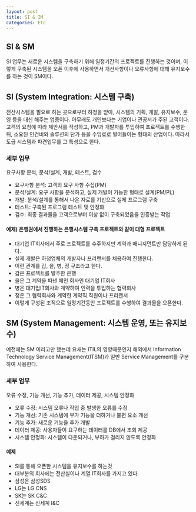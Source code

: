 ```yaml
---
layout: post
title: SI & IM
categories: Etc
---
```


## SI & SM

SI 업무는 새로운 시스템을 구축하기 위해 일정기간의 프로젝트를 진행하는 것이며, 이렇게 구축된 시스템을 오픈 이후에 사용하면서 개선사항이나 오류사항에 대해 유지보수를 하는 것이 SM이다.

## SI (System Integration: 시스템 구축)

전산시스템을 필요로 하는 곳으로부터 하청을 받아, 시스템의 기획, 개발, 유지보수, 운영 등을 대신 해주는 업종이다. 아무래도 개인보다는 기업이나 관공서가 주된 고객이다. 고객의 요청에 따라 제안서를 작성하고, PM과 개발자를 투입하여 프로젝트를 수행한 뒤, 소요된 인건비와 솔루션의 단가 등을 수임료로 벌어들이는 형태의 산업이다. 따라서 도급 시스템과 파견업무를 그 특성으로 한다.

### 세부 업무

요구사항 분석, 분석/설계, 개발, 테스트, 검수

- 요구사항 분석: 고객의 요구 사항 수집(PM)
- 분석/설계: 요구 사항을 분석하고, 실제 개발이 가능한 형태로 설계(PM/PL)
- 개발: 분석/설계를 통해서 나온 자료를 기반으로 실제 프로그램 구축
- 테스트: 구축된 프로그램 테스트 및 안정화
- 검수: 최종 결과물을 고객으로부터 이상 없이 구축되었음을 인증받는 작업

#### 예제) 은행권에서 진행하는 은행시스템 구축 프로젝트와 같이 대형 프로젝트

- 대기업 IT회사에서 주로 프로젝트를 수주하지만 계약과 매니지먼트만 담당하게 된다.
- 실제 개발은 하청업체의 개발자나 프리랜서를 채용하여 진행한다.
- 이런 관계를 갑, 을, 병, 정 구조라고 한다.
- 갑은 프로젝트를 발주한 은행
- 을은 그 계약을 따낸 메인 회사인 대기업 IT회사
- 병은 대기업IT회사와 계약하여 인력을 투입하는 협력회사
- 정은 그 협력회사와 계약한 계약직 직원이나 프리랜서
- 이렇게 구성된 조직으로 일정기간동안 프로젝트를 수행하여 결과물을 오픈한다.

## SM (System Management: 시스템 운영, 또는 유지보수)

예전에는 SM 이라고만 했는데 요새는 ITIL의 영향때문인지 해외에서 Information Technology Service Management(ITSM)과 일반 Service Management를 구분하여 사용한다.

### 세부 업무

오류 수정, 기능 개선, 기능 추가, 데이터 제공, 시스템 안정화

- 오류 수정: 시스템 오류나 작업 중 발생한 오류를 수정
- 기능 개선: 기존 시스템에 부가 기능을 더하거나 불편 요소 개선
- 기능 추가: 새로운 기능을 추가 개발
- 데이터 제공: 사용자들이 요구하는 데이터를 DB에서 조회 제공
- 시스템 안정화: 시스템이 다운되거나, 부하가 걸리지 않도록 안정화

#### 예제

- SI를 통해 오픈한 시스템을 유지보수를 하는것
- 대부분의 회사에는 전산실이나 계열 IT회사를 가지고 있다.
- 삼성은 삼성SDS
- LG는 LG CNS
- SK는 SK C&C
- 신세계는 신세계 I&C

